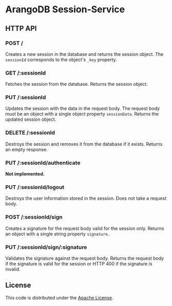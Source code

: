 # ArangoDB Session-Service

## HTTP API

### POST /

Creates a new session in the database and returns the session object. The `sessionId` corresponds to the object's `_key` property.

### GET /:sessionId

Fetches the session from the database. Returns the session object.

### PUT /:sessionId

Updates the session with the data in the request body. The request body must be an object with a single object property `sessionData`. Returns the updated session object.

### DELETE /:sessionId

Destroys the session and removes it from the database if it exists. Returns an empty response.

### PUT /:sessionId/authenticate

**Not implemented.**

### PUT /:sessionId/logout

Destroys the user information stored in the session. Does not take a request body.

### POST /:sessionId/sign

Creates a signature for the request body valid for the session only. Returns an object with a single string property `signature`.

### PUT /:sessionId/sign/:signature

Validates the signature against the request body. Returns the request body if the signature is valid for the session or HTTP 400 if the signature is invalid.

## License

This code is distributed under the [Apache License](http://www.apache.org/licenses/LICENSE-2.0).

